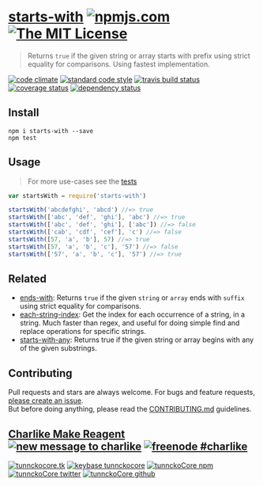 # [starts-with][author-www-url] [![npmjs.com][npmjs-img]][npmjs-url] [![The MIT License][license-img]][license-url] 

> Returns `true` if the given string or array starts with prefix using strict equality for comparisons. Using fastest implementation.

[![code climate][codeclimate-img]][codeclimate-url] [![standard code style][standard-img]][standard-url] [![travis build status][travis-img]][travis-url] [![coverage status][coveralls-img]][coveralls-url] [![dependency status][david-img]][david-url]


## Install
```
npm i starts-with --save
npm test
```


## Usage
> For more use-cases see the [tests](./test.js)

```js
var startsWith = require('starts-with')

startsWith('abcdefghi', 'abcd') //=> true
startsWith(['abc', 'def', 'ghi'], 'abc') //=> true
startsWith(['abc', 'def', 'ghi'], ['abc']) //=> false
startsWith(['cab', 'cdf', 'cef'], 'c') //=> false
startsWith([57, 'a', 'b'], 57) //=> true
startsWith([57, 'a', 'b', 'c'], '57') //=> false
startsWith(['57', 'a', 'b', 'c'], '57') //=> true
```


## Related
- [ends-with](https://github.com/jonschlinkert/ends-with): Returns `true` if the given `string` or `array` ends with `suffix` using strict equality for comparisons.
- [each-string-index](https://github.com/jonschlinkert/each-string-index): Get the index for each occurrence of a string, in a string. Much faster than regex, and useful for doing simple find and replace operations for specific strings.
- [starts-with-any](https://github.com/jonschlinkert/starts-with-any): Returns true if the given string or array begins with any of the given substrings.


## Contributing
Pull requests and stars are always welcome. For bugs and feature requests, [please create an issue](https://github.com/tunnckoCore/starts-with/issues/new).  
But before doing anything, please read the [CONTRIBUTING.md](./CONTRIBUTING.md) guidelines.


## [Charlike Make Reagent](http://j.mp/1stW47C) [![new message to charlike][new-message-img]][new-message-url] [![freenode #charlike][freenode-img]][freenode-url]

[![tunnckocore.tk][author-www-img]][author-www-url] [![keybase tunnckocore][keybase-img]][keybase-url] [![tunnckoCore npm][author-npm-img]][author-npm-url] [![tunnckoCore twitter][author-twitter-img]][author-twitter-url] [![tunnckoCore github][author-github-img]][author-github-url]


[npmjs-url]: https://www.npmjs.com/package/starts-with
[npmjs-img]: https://img.shields.io/npm/v/starts-with.svg?label=starts-with

[license-url]: https://github.com/tunnckoCore/starts-with/blob/master/LICENSE.md
[license-img]: https://img.shields.io/badge/license-MIT-blue.svg


[codeclimate-url]: https://codeclimate.com/github/tunnckoCore/starts-with
[codeclimate-img]: https://img.shields.io/codeclimate/github/tunnckoCore/starts-with.svg

[travis-url]: https://travis-ci.org/tunnckoCore/starts-with
[travis-img]: https://img.shields.io/travis/tunnckoCore/starts-with.svg

[coveralls-url]: https://coveralls.io/r/tunnckoCore/starts-with
[coveralls-img]: https://img.shields.io/coveralls/tunnckoCore/starts-with.svg

[david-url]: https://david-dm.org/tunnckoCore/starts-with
[david-img]: https://img.shields.io/david/tunnckoCore/starts-with.svg

[standard-url]: https://github.com/feross/standard
[standard-img]: https://img.shields.io/badge/code%20style-standard-brightgreen.svg


[author-www-url]: http://www.tunnckocore.tk
[author-www-img]: https://img.shields.io/badge/www-tunnckocore.tk-fe7d37.svg

[keybase-url]: https://keybase.io/tunnckocore
[keybase-img]: https://img.shields.io/badge/keybase-tunnckocore-8a7967.svg

[author-npm-url]: https://www.npmjs.com/~tunnckocore
[author-npm-img]: https://img.shields.io/badge/npm-~tunnckocore-cb3837.svg

[author-twitter-url]: https://twitter.com/tunnckoCore
[author-twitter-img]: https://img.shields.io/badge/twitter-@tunnckoCore-55acee.svg

[author-github-url]: https://github.com/tunnckoCore
[author-github-img]: https://img.shields.io/badge/github-@tunnckoCore-4183c4.svg

[freenode-url]: http://webchat.freenode.net/?channels=charlike
[freenode-img]: https://img.shields.io/badge/freenode-%23charlike-5654a4.svg

[new-message-url]: https://github.com/tunnckoCore/messages
[new-message-img]: https://img.shields.io/badge/send%20me-message-green.svg
